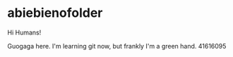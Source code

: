 # abiebienofolder

Hi Humans!

Guogaga here. I'm learning git now, but frankly I'm a green hand.
41616095
